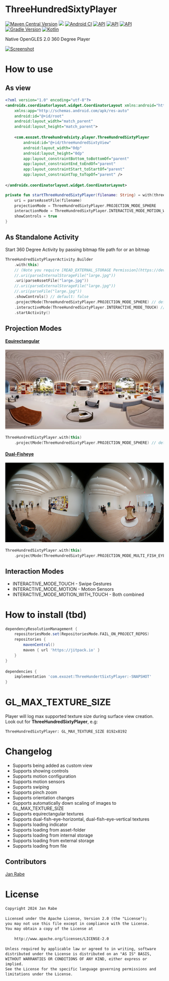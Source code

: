# ThreeHundredSixtyPlayer  

[![Maven Central Version](https://img.shields.io/maven-central/v/net.kibotu/ThreeHundredSixtyPlayer)](https://central.sonatype.com/artifact/net.kibotu/ThreeHundredSixtyPlayer) [![](https://jitpack.io/v/kibotu/ThreeHundredSixtyPlayer.svg)](https://jitpack.io/#kibotu/ThreeHundredSixtyPlayer) [![Android CI](https://github.com/kibotu/ThreeHundredSixtyPlayer/actions/workflows/android.yml/badge.svg)](https://github.com/kibotu/ThreeHundredSixtyPlayer/actions/workflows/android.yml) [![API](https://img.shields.io/badge/Min%20API-21%2B-brightgreen.svg?style=flat)](https://android-arsenal.com/api?level=21) [![API](https://img.shields.io/badge/Target%20API-35%2B-brightgreen.svg?style=flat)](https://android-arsenal.com/api?level=35) [![API](https://img.shields.io/badge/Java-17-brightgreen.svg?style=flat)](https://www.oracle.com/java/technologies/javase/17all-relnotes.html) [![Gradle Version](https://img.shields.io/badge/gradle-8.11.1-green.svg)](https://docs.gradle.org/current/release-notes) [![Kotlin](https://img.shields.io/badge/kotlin-2.1.0-green.svg)](https://kotlinlang.org/)

Native OpenGLES 2.0 360 Degree Player

[![Screenshot](docs/demo.gif)](docs/demo.gif)

# How to use

## As view

```xml
<?xml version="1.0" encoding="utf-8"?>
<androidx.coordinatorlayout.widget.CoordinatorLayout xmlns:android="http://schemas.android.com/apk/res/android"
    xmlns:app="http://schemas.android.com/apk/res-auto"
    android:id="@+id/root"
    android:layout_width="match_parent"
    android:layout_height="match_parent">

    <com.exozet.threehundredsixty.player.ThreeHundredSixtyPlayer
        android:id="@+id/threeHundredSixtyView"
        android:layout_width="0dp"
        android:layout_height="0dp"
        app:layout_constraintBottom_toBottomOf="parent"
        app:layout_constraintEnd_toEndOf="parent"
        app:layout_constraintStart_toStartOf="parent"
        app:layout_constraintTop_toTopOf="parent" />

</androidx.coordinatorlayout.widget.CoordinatorLayout>
```    
```kotlin    
private fun startThreeHundredSixtyPlayer(filename: String) = with(threeHundredSixtyView) {
    uri = parseAssetFile(filename)
    projectionMode = ThreeHundredSixtyPlayer.PROJECTION_MODE_SPHERE
    interactionMode = ThreeHundredSixtyPlayer.INTERACTIVE_MODE_MOTION_WITH_TOUCH
    showControls = true
}
```

## As Standalone Activity

Start 360 Degree Activity by passing bitmap file path for or an  bitmap

```kotlin               
ThreeHundredSixtyPlayerActivity.Builder
    .with(this)
    // (Note you require [READ_EXTERNAL_STORAGE Permission](https://developer.android.com/reference/android/Manifest.permission.html#READ_EXTERNAL_STORAGE))
    //.uri(parseInternalStorageFile("large.jpg"))
    .uri(parseAssetFile("large.jpg"))
    //.uri(parseExternalStorageFile("large.jpg"))
    //.uri(parseFile("large.jpg")) 
    .showControls() // default: false 
    .projectMode(ThreeHundredSixtyPlayer.PROJECTION_MODE_SPHERE) // default: PROJECTION_MODE_SPHERE
    .interactiveMode(ThreeHundredSixtyPlayer.INTERACTIVE_MODE_TOUCH) // default: INTERACTIVE_MODE_MOTION_WITH_TOUCH
    .startActivity()
```

## Projection Modes

#### [Equirectangular](https://en.wikipedia.org/wiki/Equirectangular_projection)

![Equirectangular](docs/equirectangular.webp)

```kotlin
ThreeHundredSixtyPlayer.with(this)
    .projectMode(ThreeHundredSixtyPlayer.PROJECTION_MODE_SPHERE) // default
```

#### [Dual-Fisheye](https://en.wikipedia.org/wiki/Fisheye_lens)

![Dual-Fisheye](docs/dual-fisheye.jpg)

```kotlin
ThreeHundredSixtyPlayer.with(this)
    .projectMode(ThreeHundredSixtyPlayer.PROJECTION_MODE_MULTI_FISH_EYE_HORIZONTAL) // or veritcal: PROJECTION_MODE_MULTI_FISH_EYE_VERTICAL
```

## Interaction Modes

* INTERACTIVE_MODE_TOUCH - Swipe Gestures
* INTERACTIVE_MODE_MOTION - Motion Sensors
* INTERACTIVE_MODE_MOTION_WITH_TOUCH - Both combined

# How to install (tbd)

```groovy
dependencyResolutionManagement {
    repositoriesMode.set(RepositoriesMode.FAIL_ON_PROJECT_REPOS)
    repositories {
        mavenCentral()
        maven { url 'https://jitpack.io' }
    }
}

dependencies {
    implementation 'com.exozet:ThreeHundertSixtyPlayer:-SNAPSHOT'
}
```

# GL_MAX_TEXTURE_SIZE

Player will log max supported texture size during surface view creation. Look out for **ThreeHundredSixtyPlayer**, e.g:
    
    ThreeHundredSixtyPlayer: GL_MAX_TEXTURE_SIZE 8192x8192    
    
# Changelog

* Supports being added as custom view
* Supports showing controls
* Supports motion configuration
* Supports motion sensors
* Supports swiping 
* Supports pinch zoom
* Supports orientation changes
* Supports automatically down scaling of images to GL_MAX_TEXTURE_SIZE
* Supports equirectangular textures 
* Supports dual-fish-eye-horizontal, dual-fish-eye-vertical textures 
* Supports loading indicator
* Supports loading from asset-folder
* Supports loading from internal storage
* Supports loading from external storage
* Supports loading from file 

## Contributors

[Jan Rabe](jan.rabe@kibotu.net)

# License
```
Copyright 2024 Jan Rabe

Licensed under the Apache License, Version 2.0 (the "License");
you may not use this file except in compliance with the License.
You may obtain a copy of the License at

    http://www.apache.org/licenses/LICENSE-2.0

Unless required by applicable law or agreed to in writing, software
distributed under the License is distributed on an "AS IS" BASIS,
WITHOUT WARRANTIES OR CONDITIONS OF ANY KIND, either express or implied.
See the License for the specific language governing permissions and
limitations under the License.
```
